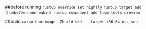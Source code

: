 ##before running
`rustup override set nightly`
`rustup target add thumbv7em-none-eabihf`
`rustup component add llvm-tools-preview`

##build
`cargo bootimage -Zbuild-std  --target x86_64-os.json`
